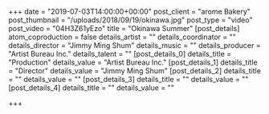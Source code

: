 +++
date = "2019-07-03T14:00:00+00:00"
post_client = "arome Bakery"
post_thumbnail = "/uploads/2018/09/19/okinawa.jpg"
post_type = "video"
post_video = "04H3Z61yEzo"
title = "Okinawa Summer"
[post_details]
atom_coproduction = false
details_artist = ""
details_coordinator = ""
details_director = "Jimmy Ming Shum"
details_music = ""
details_producer = "Artist Bureau Inc."
details_talent = ""
[post_details_0]
details_title = "Production"
details_value = "Artist Bureau Inc."
[post_details_1]
details_title = "Director"
details_value = "Jimmy Ming Shum"
[post_details_2]
details_title = ""
details_value = ""
[post_details_3]
details_title = ""
details_value = ""
[post_details_4]
details_title = ""
details_value = ""

+++
